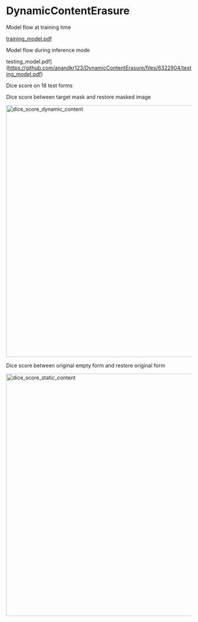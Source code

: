 # DynamicContentErasure

Model flow at training time

[training_model.pdf](https://github.com/anandkr123/DynamicContentErasure/files/6322903/training_model.pdf)


Model flow during inference mode

testing_model.pdf](https://github.com/anandkr123/DynamicContentErasure/files/6322904/testing_model.pdf)


Dice score on 18 test forms

Dice score between target mask and restore masked image

<img width="683" alt="dice_score_dynamic_content" src="https://user-images.githubusercontent.com/23450113/114979647-8e4d3780-9e8b-11eb-8cdb-8ad7e99b41fb.png">

Dice score between original empty form and restore original form

<img width="657" alt="dice_score_static_content" src="https://user-images.githubusercontent.com/23450113/114979651-8f7e6480-9e8b-11eb-8867-20a1ff74301a.png">
